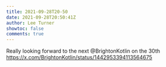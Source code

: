 ```yaml
---
title: 2021-09-28T20-50
date: 2021-09-28T20:50:41Z
author: Lee Turner
showtoc: false
comments: true
---
```


Really looking forward to the next @BrightonKotlin on the 30th https://x.com/BrightonKotlin/status/1442953394113564675

